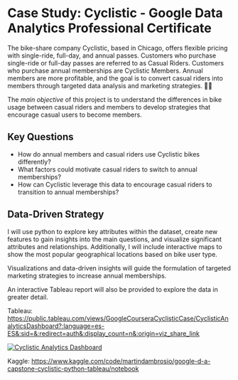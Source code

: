# Case Study: Cyclistic - Google Data Analytics Professional Certificate

The bike-share company Cyclistic, based in Chicago, offers flexible pricing with single-ride, full-day, and annual passes. Customers who purchase single-ride or full-day passes are referred to as Casual Riders. Customers who purchase annual memberships are Cyclistic Members. Annual members are more profitable, and the goal is to convert casual riders into members through targeted data analysis and marketing strategies. 🚴‍♂️

The *main objective* of this project is to understand the differences in bike usage between casual riders and members to develop strategies that encourage casual users to become members.

## Key Questions

  -  How do annual members and casual riders use Cyclistic bikes differently?
  -  What factors could motivate casual riders to switch to annual memberships?
  -  How can Cyclistic leverage this data to encourage casual riders to transition to annual memberships?

## Data-Driven Strategy

I will use python to explore key attributes within the dataset, create new features to gain insights into the main questions, and visualize significant attributes and relationships. Additionally, I will include interactive maps to show the most popular geographical locations based on bike user type.

Visualizations and data-driven insights will guide the formulation of targeted marketing strategies to increase annual memberships.

An interactive Tableau report will also be provided to explore the data in greater detail.

Tableau: https://public.tableau.com/views/GoogleCourseraCyclisticCase/CyclisticAnalyticsDashboard?:language=es-ES&:sid=&:redirect=auth&:display_count=n&:origin=viz_share_link

<div class='tableauPlaceholder' id='viz1741448428942' style='position: relative'><noscript><a href='#'><img alt='    Cyclistic Analytics Dashboard ' src='https:&#47;&#47;public.tableau.com&#47;static&#47;images&#47;Go&#47;GoogleCourseraCyclisticCase&#47;CyclisticAnalyticsDashboard&#47;1_rss.png' style='border: none' /></a></noscript><object class='tableauViz'  style='display:none;'><param name='host_url' value='https%3A%2F%2Fpublic.tableau.com%2F' /> <param name='embed_code_version' value='3' /> <param name='site_root' value='' /><param name='name' value='GoogleCourseraCyclisticCase&#47;CyclisticAnalyticsDashboard' /><param name='tabs' value='no' /><param name='toolbar' value='yes' /><param name='static_image' value='https:&#47;&#47;public.tableau.com&#47;static&#47;images&#47;Go&#47;GoogleCourseraCyclisticCase&#47;CyclisticAnalyticsDashboard&#47;1.png' /> <param name='animate_transition' value='yes' /><param name='display_static_image' value='yes' /><param name='display_spinner' value='yes' /><param name='display_overlay' value='yes' /><param name='display_count' value='yes' /><param name='language' value='es-ES' /></object></div>                <script type='text/javascript'>                    var divElement = document.getElementById('viz1741448428942');                    var vizElement = divElement.getElementsByTagName('object')[0];                    if ( divElement.offsetWidth > 800 ) { vizElement.style.width='1200px';vizElement.style.height='827px';} else if ( divElement.offsetWidth > 500 ) { vizElement.style.width='1200px';vizElement.style.height='827px';} else { vizElement.style.width='100%';vizElement.style.height='2027px';}                     var scriptElement = document.createElement('script');                    scriptElement.src = 'https://public.tableau.com/javascripts/api/viz_v1.js';                    vizElement.parentNode.insertBefore(scriptElement, vizElement);                </script>

Kaggle: https://www.kaggle.com/code/martindambrosio/google-d-a-capstone-cyclistic-python-tableau/notebook
